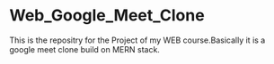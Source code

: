 # Web_Google_Meet_Clone

This is the repositry for the Project of my WEB course.Basically it is a google meet clone build on MERN stack.
